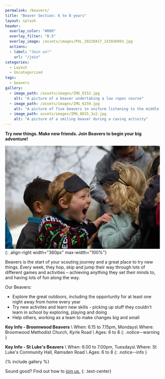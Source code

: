 ```yaml
---
permalink: /beavers/
title: "Beaver Section: 6 to 8 years"
layout: splash
header:
  overlay_color: "#000"
  overlay_filter: "0.5"
  overlay_image: /assets/images/PXL_20220417_143936993.jpg
  actions:
  - label: "Join us!"
    url: "/join"
categories:
  - Layout
  - Uncategorized
tags:
  - beavers
gallery:
  - image_path: /assets/images/IMG_0152.jpg
    alt: "A picture of a beaver undertaking a low ropes course"
  - image_path: /assets/images/IMG_0259.jpg
    alt: "A picture of five beavers in uniform listening to the middle one talk"
  - image_path: assets/images/IMG_8815_3x2.jpg
    alt: "A picture of a smiling beaver during a caving activity"
---
```


**Try new things. Make new friends. Join Beavers to begin your big adventure!**

![A picture of an excited beaver before an activity"](/assets/images/IMG_0021.jpg){: .align-right width="360px" max-width="100%"} 

Beavers is the start of your scouting journey and a great place to try new things. Every week, they hop, skip and jump their way through lots of different games and activities – achieving anything they set their minds to, and having lots of fun along the way.

Our Beavers:

- Explore the great outdoors, including the opportunity for at least one night away from home every year
- Try new activites and learn new skills - picking up stuff they couldn't learn in school by exploring, playing and doing
- Help others, working as a team to make changes big and small

**Key Info - Broomwood Beavers** \\
When: 6.15 to 7.15pm, Mondays\\
Where: Broomwood Methodist Church, Kyrle Road \\
Ages: 6 to 8
{: .notice--warning }

**Key Info - St Luke's Beavers** \\
When: 6.00 to 7.00pm, Tuesdays\\
Where: St Luke's Community Hall, Ramsden Road \\
Ages: 6 to 8
{: .notice--info }

{% include gallery %}

Sound good? Find out how to <a href="../join" class="btn btn--success">join us.</a>
{: .text-center}